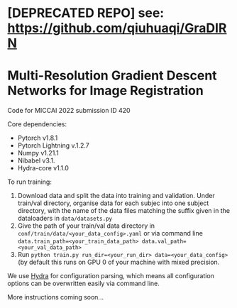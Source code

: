 # [DEPRECATED REPO] see: https://github.com/qiuhuaqi/GraDIRN
# Multi-Resolution Gradient Descent Networks for Image Registration
Code for MICCAI 2022 submission ID 420

Core dependencies:
- Pytorch v1.8.1
- Pytorch Lightning v.1.2.7
- Numpy v1.21.1
- Nibabel v3.1.
- Hydra-core v1.1.0

To run training:
1. Download data and split the data into training and validation. Under train/val directory, organise data for each subjec into one subject directory, with the name of the data files matching the suffix given in the dataloaders in `data/datasets.py`
2. Give the path of your train/val data directory in `conf/train/data/<your_data_config>.yaml` or via command line `data.train_path=<your_train_data_path> data.val_path=<your_val_data_path>`
3. Run `python train.py run_dir=<your_run_dir> data=<your_data_config>` (by default this runs on GPU 0 of your machine with mixed precision.


We use [Hydra](https://hydra.cc/) for configuration parsing, which means all configuration options can be overwritten easily via command line.


More instructions coming soon...
